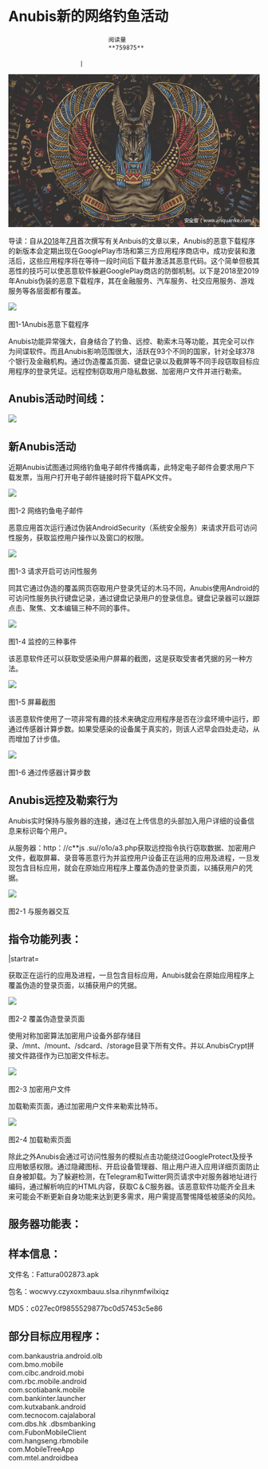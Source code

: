 
# Anubis新的网络钓鱼活动


                                阅读量   
                                **759875**
                            
                        |
                        
                                                                                    



[![](./img/199543/t01b40e23b3d659c63d.jpg)](./img/199543/t01b40e23b3d659c63d.jpg)



导读：自从[2018](https://news.sophos.com/en-us/2018/08/14/anubis-is-back-are-you-prepared/)年[7](https://news.sophos.com/en-us/2018/08/14/anubis-is-back-are-you-prepared/)[月](https://news.sophos.com/en-us/2018/08/14/anubis-is-back-are-you-prepared/)首次撰写有关Anbuis的文章以来，Anubis的恶意下载程序的新版本会定期出现在GooglePlay市场和第三方应用程序商店中。成功安装和激活后，这些应用程序将在等待一段时间后下载并激活其恶意代码。这个简单但极其恶性的技巧可以使恶意软件躲避GooglePlay商店的防御机制。以下是2018至2019年Anubis伪装的恶意下载程序，其在金融服务、汽车服务、社交应用服务、游戏服务等各层面都有覆盖。

[![](./img/199543/AAffA0nNPuCLAAAAAElFTkSuQmCC)](https://img.96weixin.com/word/2020-02-24/202002241352014292885929_html_m17e6dbe8.jpg)

图1-1Anubis恶意下载程序

Anubis功能异常强大，自身结合了钓鱼、远控、勒索木马等功能，其完全可以作为间谍软件。而且Anubis影响范围很大，活跃在93个不同的国家，针对全球378个银行及金融机构。通过伪造覆盖页面、键盘记录以及截屏等不同手段窃取目标应用程序的登录凭证。远程控制窃取用户隐私数据、加密用户文件并进行勒索。



## Anubis活动时间线：

[![](./img/199543/AAffA0nNPuCLAAAAAElFTkSuQmCC)](https://img.96weixin.com/ueditor/20200224/1582523611182144.png)



## 新Anubis活动

近期Anubis试图通过网络钓鱼电子邮件传播病毒，此特定电子邮件会要求用户下载发票，当用户打开电子邮件链接时将下载APK文件。

[![](./img/199543/AAffA0nNPuCLAAAAAElFTkSuQmCC)](https://img.96weixin.com/word/2020-02-24/202002241352014292885929_html_m7c4f82e7.png)

图1-2 网络钓鱼电子邮件

恶意应用首次运行通过伪装AndroidSecurity（系统安全服务）来请求开启可访问性服务，获取监控用户操作以及窗口的权限。

[![](./img/199543/AAffA0nNPuCLAAAAAElFTkSuQmCC)](https://img.96weixin.com/word/2020-02-24/202002241352014292885929_html_m81fc467.png)

图1-3 请求开启可访问性服务

同其它通过伪造的覆盖网页窃取用户登录凭证的木马不同，Anubis使用Android的可访问性服务执行键盘记录，通过键盘记录用户的登录信息。键盘记录器可以跟踪点击、聚焦、文本编辑三种不同的事件。

[![](./img/199543/AAffA0nNPuCLAAAAAElFTkSuQmCC)](https://img.96weixin.com/word/2020-02-24/202002241352014292885929_html_1c31d399.png)

图1-4 监控的三种事件

该恶意软件还可以获取受感染用户屏幕的截图，这是获取受害者凭据的另一种方法。

[![](./img/199543/AAffA0nNPuCLAAAAAElFTkSuQmCC)](https://img.96weixin.com/word/2020-02-24/202002241352014292885929_html_a3daf0.png)

图1-5 屏幕截图

该恶意软件使用了一项非常有趣的技术来确定应用程序是否在沙盒环境中运行，即通过传感器计算步数。如果受感染的设备属于真实的，则该人迟早会四处走动，从而增加了计步值。

[![](./img/199543/AAffA0nNPuCLAAAAAElFTkSuQmCC)](https://img.96weixin.com/word/2020-02-24/202002241352014292885929_html_m5f32737.png)

图1-6 通过传感器计算步数



## Anubis远控及勒索行为

Anubis实时保持与服务器的连接，通过在上传信息的头部加入用户详细的设备信息来标识每个用户。

从服务器：http：//c**js .su//o1o/a3.php获取远控指令执行窃取数据、加密用户文件，截取屏幕、录音等恶意行为并监控用户设备正在运用的应用及进程，一旦发现包含目标应用，就会在原始应用程序上覆盖伪造的登录页面，以捕获用户的凭据。

[![](./img/199543/AAffA0nNPuCLAAAAAElFTkSuQmCC)](https://img.96weixin.com/word/2020-02-24/202002241352014292885929_html_m5636e8e.png)

图2-1 与服务器交互



## 指令功能列表：



|startrat=

获取正在运行的应用及进程，一旦包含目标应用，Anubis就会在原始应用程序上覆盖伪造的登录页面，以捕获用户的凭据。

[![](./img/199543/AAffA0nNPuCLAAAAAElFTkSuQmCC)](https://img.96weixin.com/word/2020-02-24/202002241352014292885929_html_m672669bd.png)

图2-2 覆盖伪造登录页面

使用对称加密算法加密用户设备外部存储目录、/mnt、/mount、/sdcard、/storage目录下所有文件。并以.AnubisCrypt拼接文件路径作为已加密文件标志。

[![](./img/199543/AAffA0nNPuCLAAAAAElFTkSuQmCC)](https://img.96weixin.com/word/2020-02-24/202002241352014292885929_html_m1ef0a557.png)

图2-3 加密用户文件

加载勒索页面，通过加密用户文件来勒索比特币。

[![](./img/199543/AAffA0nNPuCLAAAAAElFTkSuQmCC)](https://img.96weixin.com/word/2020-02-24/202002241352014292885929_html_1a8dcc7e.png)

图2-4 加载勒索页面

除此之外Anubis会通过可访问性服务的模拟点击功能绕过GoogleProtect及授予应用敏感权限。通过隐藏图标、开启设备管理器、阻止用户进入应用详细页面防止自身被卸载。为了躲避检测，在Telegram和Twitter网页请求中对服务器地址进行编码，通过解析响应的HTML内容，获取C＆C服务器。该恶意软件功能齐全且未来可能会不断更新自身功能来达到更多需求，用户需提高警惕降低被感染的风险。



## 服务器功能表：



## 样本信息：

文件名：Fattura002873.apk

包名：wocwvy.czyxoxmbauu.slsa.rihynmfwilxiqz

MD5：c027ec0f9855529877bc0d57453c5e86



## 部分目标应用程序：

com.bankaustria.android.olb<br>
com.bmo.mobile<br>
com.cibc.android.mobi<br>
com.rbc.mobile.android<br>
com.scotiabank.mobile<br>
com.bankinter.launcher<br>
com.kutxabank.android<br>
com.tecnocom.cajalaboral<br>
com.dbs.hk .dbsmbanking<br>
com.FubonMobileClient<br>
com.hangseng.rbmobile<br>
com.MobileTreeApp<br>
com.mtel.androidbea
